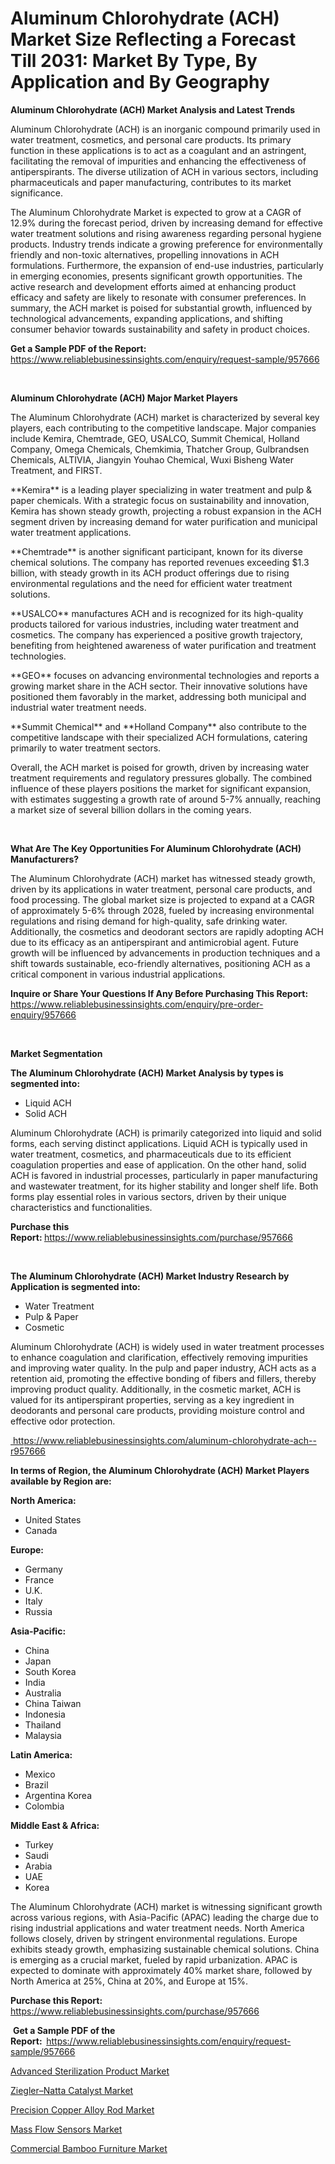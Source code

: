 <p><h1>Aluminum Chlorohydrate (ACH) Market Size Reflecting a Forecast Till 2031: Market By Type, By Application and By Geography</h1></p><p><strong>Aluminum Chlorohydrate (ACH) Market Analysis and Latest Trends</strong></p>
<p><p>Aluminum Chlorohydrate (ACH) is an inorganic compound primarily used in water treatment, cosmetics, and personal care products. Its primary function in these applications is to act as a coagulant and an astringent, facilitating the removal of impurities and enhancing the effectiveness of antiperspirants. The diverse utilization of ACH in various sectors, including pharmaceuticals and paper manufacturing, contributes to its market significance.</p><p>The Aluminum Chlorohydrate Market is expected to grow at a CAGR of 12.9% during the forecast period, driven by increasing demand for effective water treatment solutions and rising awareness regarding personal hygiene products. Industry trends indicate a growing preference for environmentally friendly and non-toxic alternatives, propelling innovations in ACH formulations. Furthermore, the expansion of end-use industries, particularly in emerging economies, presents significant growth opportunities. The active research and development efforts aimed at enhancing product efficacy and safety are likely to resonate with consumer preferences. In summary, the ACH market is poised for substantial growth, influenced by technological advancements, expanding applications, and shifting consumer behavior towards sustainability and safety in product choices.</p></p>
<p><strong>Get a Sample PDF of the Report:&nbsp;</strong> <a href="https://www.reliablebusinessinsights.com/enquiry/request-sample/957666?utm_campaign=62&utm_medium=2&utm_source=Github&utm_content=ia&utm_term=03122024&utm_id=aluminum-chlorohydrate-ach">https://www.reliablebusinessinsights.com/enquiry/request-sample/957666</a></p>
<p>&nbsp;</p>
<p><strong>Aluminum Chlorohydrate (ACH) Major Market Players</strong></p>
<p><p>The Aluminum Chlorohydrate (ACH) market is characterized by several key players, each contributing to the competitive landscape. Major companies include Kemira, Chemtrade, GEO, USALCO, Summit Chemical, Holland Company, Omega Chemicals, Chemkimia, Thatcher Group, Gulbrandsen Chemicals, ALTIVIA, Jiangyin Youhao Chemical, Wuxi Bisheng Water Treatment, and FIRST.</p><p>**Kemira** is a leading player specializing in water treatment and pulp & paper chemicals. With a strategic focus on sustainability and innovation, Kemira has shown steady growth, projecting a robust expansion in the ACH segment driven by increasing demand for water purification and municipal water treatment applications.</p><p>**Chemtrade** is another significant participant, known for its diverse chemical solutions. The company has reported revenues exceeding $1.3 billion, with steady growth in its ACH product offerings due to rising environmental regulations and the need for efficient water treatment solutions.</p><p>**USALCO** manufactures ACH and is recognized for its high-quality products tailored for various industries, including water treatment and cosmetics. The company has experienced a positive growth trajectory, benefiting from heightened awareness of water purification and treatment technologies.</p><p>**GEO** focuses on advancing environmental technologies and reports a growing market share in the ACH sector. Their innovative solutions have positioned them favorably in the market, addressing both municipal and industrial water treatment needs.</p><p>**Summit Chemical** and **Holland Company** also contribute to the competitive landscape with their specialized ACH formulations, catering primarily to water treatment sectors.</p><p>Overall, the ACH market is poised for growth, driven by increasing water treatment requirements and regulatory pressures globally. The combined influence of these players positions the market for significant expansion, with estimates suggesting a growth rate of around 5-7% annually, reaching a market size of several billion dollars in the coming years.</p></p>
<p>&nbsp;</p>
<p><strong>What Are The Key Opportunities For Aluminum Chlorohydrate (ACH) Manufacturers?</strong></p>
<p><p>The Aluminum Chlorohydrate (ACH) market has witnessed steady growth, driven by its applications in water treatment, personal care products, and food processing. The global market size is projected to expand at a CAGR of approximately 5-6% through 2028, fueled by increasing environmental regulations and rising demand for high-quality, safe drinking water. Additionally, the cosmetics and deodorant sectors are rapidly adopting ACH due to its efficacy as an antiperspirant and antimicrobial agent. Future growth will be influenced by advancements in production techniques and a shift towards sustainable, eco-friendly alternatives, positioning ACH as a critical component in various industrial applications.</p></p>
<p><strong>Inquire or Share Your Questions If Any Before Purchasing This Report:</strong> <a href="https://www.reliablebusinessinsights.com/enquiry/pre-order-enquiry/957666?utm_campaign=62&utm_medium=2&utm_source=Github&utm_content=ia&utm_term=03122024&utm_id=aluminum-chlorohydrate-ach">https://www.reliablebusinessinsights.com/enquiry/pre-order-enquiry/957666</a></p>
<p>&nbsp;</p>
<p><strong>Market Segmentation</strong></p>
<p><strong>The Aluminum Chlorohydrate (ACH) Market Analysis by types is segmented into:</strong></p>
<p><ul><li>Liquid ACH</li><li>Solid ACH</li></ul></p>
<p><p>Aluminum Chlorohydrate (ACH) is primarily categorized into liquid and solid forms, each serving distinct applications. Liquid ACH is typically used in water treatment, cosmetics, and pharmaceuticals due to its efficient coagulation properties and ease of application. On the other hand, solid ACH is favored in industrial processes, particularly in paper manufacturing and wastewater treatment, for its higher stability and longer shelf life. Both forms play essential roles in various sectors, driven by their unique characteristics and functionalities.</p></p>
<p><strong>Purchase this Report:&nbsp;</strong><a href="https://www.reliablebusinessinsights.com/purchase/957666?utm_campaign=62&utm_medium=2&utm_source=Github&utm_content=ia&utm_term=03122024&utm_id=aluminum-chlorohydrate-ach">https://www.reliablebusinessinsights.com/purchase/957666</a></p>
<p>&nbsp;</p>
<p><strong>The Aluminum Chlorohydrate (ACH) Market Industry Research by Application is segmented into:</strong></p>
<p><ul><li>Water Treatment</li><li>Pulp & Paper</li><li>Cosmetic</li></ul></p>
<p><p>Aluminum Chlorohydrate (ACH) is widely used in water treatment processes to enhance coagulation and clarification, effectively removing impurities and improving water quality. In the pulp and paper industry, ACH acts as a retention aid, promoting the effective bonding of fibers and fillers, thereby improving product quality. Additionally, in the cosmetic market, ACH is valued for its antiperspirant properties, serving as a key ingredient in deodorants and personal care products, providing moisture control and effective odor protection.</p></p>
<p><a href="https://www.reliablebusinessinsights.com/aluminum-chlorohydrate-ach--r957666?utm_campaign=62&utm_medium=2&utm_source=Github&utm_content=ia&utm_term=03122024&utm_id=aluminum-chlorohydrate-ach">&nbsp;https://www.reliablebusinessinsights.com/aluminum-chlorohydrate-ach--r957666</a></p>
<p><strong>In terms of Region, the Aluminum Chlorohydrate (ACH) Market Players available by Region are:</strong></p>
<p>
    <p> <strong> North America: </strong>
        <ul>
            <li>United States</li>
            <li>Canada</li>
        </ul>
        </p> 
    <p> <strong> Europe: </strong>
        <ul>
            <li>Germany</li>
            <li>France</li>
            <li>U.K.</li>
            <li>Italy</li>
            <li>Russia</li>
        </ul>
        </p> 
    <p> <strong> Asia-Pacific: </strong>
        <ul>
            <li>China</li>
            <li>Japan</li>
            <li>South Korea</li>
            <li>India</li>
            <li>Australia</li>
            <li>China Taiwan</li>
            <li>Indonesia</li>
            <li>Thailand</li>
            <li>Malaysia</li>
        </ul>
        </p> 
    <p> <strong> Latin America: </strong>
        <ul>
            <li>Mexico</li>
            <li>Brazil</li>
            <li>Argentina Korea</li>
            <li>Colombia</li>
        </ul>
        </p> 
    <p> <strong> Middle East & Africa: </strong>
        <ul>
            <li>Turkey</li>
            <li>Saudi</li>
            <li>Arabia</li>
            <li>UAE</li>
            <li>Korea</li>
        </ul>
    </p>
    </p>
<p><p>The Aluminum Chlorohydrate (ACH) market is witnessing significant growth across various regions, with Asia-Pacific (APAC) leading the charge due to rising industrial applications and water treatment needs. North America follows closely, driven by stringent environmental regulations. Europe exhibits steady growth, emphasizing sustainable chemical solutions. China is emerging as a crucial market, fueled by rapid urbanization. APAC is expected to dominate with approximately 40% market share, followed by North America at 25%, China at 20%, and Europe at 15%.</p></p>
<p><strong>Purchase this Report: </strong><a href="https://www.reliablebusinessinsights.com/purchase/957666?utm_campaign=62&utm_medium=2&utm_source=Github&utm_content=ia&utm_term=03122024&utm_id=aluminum-chlorohydrate-ach">https://www.reliablebusinessinsights.com/purchase/957666</a></p>
<p>&nbsp;<strong>Get a Sample PDF of the Report:&nbsp;&nbsp;</strong><a href="https://www.reliablebusinessinsights.com/enquiry/request-sample/957666?utm_campaign=62&utm_medium=2&utm_source=Github&utm_content=ia&utm_term=03122024&utm_id=aluminum-chlorohydrate-ach">https://www.reliablebusinessinsights.com/enquiry/request-sample/957666</a></p>
<p><strong></strong></p>
<p><p><a href="https://www.linkedin.com/pulse/advanced-sterilization-product-market-growth-study-examines-trajectory-viugf?utm_campaign=62&utm_medium=2&utm_source=Github&utm_content=ia&utm_term=03122024&utm_id=aluminum-chlorohydrate-ach">Advanced Sterilization Product Market</a></p><p><a href="https://issuu.com/reportprime-2/docs/zieglernatta-catalyst-market-size-2030.pptx?utm_campaign=62&utm_medium=2&utm_source=Github&utm_content=ia&utm_term=03122024&utm_id=aluminum-chlorohydrate-ach">Ziegler–Natta Catalyst Market</a></p><p><a href="https://github.com/wileonie19657/Market-Research-Report-List-1/blob/main/precision-copper-alloy-rod-market.md?utm_campaign=62&utm_medium=2&utm_source=Github&utm_content=ia&utm_term=03122024&utm_id=aluminum-chlorohydrate-ach">Precision Copper Alloy Rod Market</a></p><p><a href="https://issuu.com/reportprime-2/docs/mass-flow-sensors-market-size-2030.pptx?utm_campaign=62&utm_medium=2&utm_source=Github&utm_content=ia&utm_term=03122024&utm_id=aluminum-chlorohydrate-ach">Mass Flow Sensors Market</a></p><p><a href="https://www.linkedin.com/pulse/amacro-overview-forecast-cagr-44-commercial-bamboo-furniture-marketfor-gnc5f?utm_campaign=62&utm_medium=2&utm_source=Github&utm_content=ia&utm_term=03122024&utm_id=aluminum-chlorohydrate-ach">Commercial Bamboo Furniture Market</a></p></p>